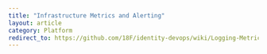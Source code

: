 ```yaml
---
title: "Infrastructure Metrics and Alerting"
layout: article
category: Platform
redirect_to: https://github.com/18F/identity-devops/wiki/Logging-Metrics-and-Alerting
---
```

